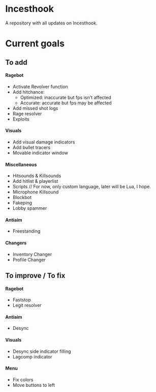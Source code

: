 # Incesthook
A repository with all updates on Incesthook.

# Current goals
## To add
#### Ragebot
- Activate Revolver function
- Add hitchance:
  - Optimized: inaccurate but fps isn't affected
  - Accurate: accurate but fps may be affected
- Add missed shot logs
- Rage resolver
- Exploits
#### Visuals
- Add visual damage indicators
- Add bullet tracers
- Movable indicator window
#### Miscellaneous
- Hitsounds & Killsounds
- Add hitlist & playerlist
- Scripts // For now, only custom language, later will be Lua, I hope.
- Microphone Killsound
- Blockbot
- Fakeping
- Lobby spammer
#### Antiaim
- Freestanding
#### Changers
- Inventory Changer
- Profile Changer
## To improve / To fix
#### Ragebot
- Faststop
- Legit resolver
#### Antiaim
- Desync
#### Visuals
- Desync side indicator filling
- Lagcomp indicator
#### Menu
- Fix colors
- Move buttons to left
